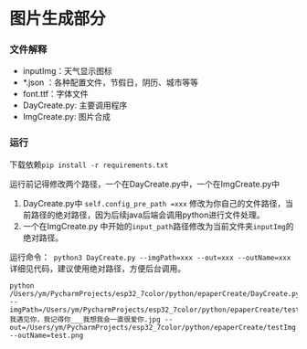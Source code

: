 # 图片生成部分

### 文件解释
* inputImg：天气显示图标
* *.json ：各种配置文件，节假日，阴历、城市等等
* font.ttf：字体文件
* DayCreate.py: 主要调用程序
* ImgCreate.py: 图片合成

### 运行

下载依赖`pip install -r requirements.txt` 

运行前记得修改两个路径，一个在DayCreate.py中，一个在ImgCreate.py中

1. DayCreate.py中 `self.config_pre_path =xxx` 修改为你自己的文件路径，当前路径的绝对路径，因为后续java后端会调用python进行文件处理。
2. 一个在ImgCreate.py 中开始的`input_path`路径修改为当前文件夹`inputImg`的绝对路径。

运行命令：` python3 DayCreate.py --imgPath=xxx --out=xxx --outName=xxx` 详细见代码，建议使用绝对路径，方便后台调用。
```shell
python /Users/ym/PycharmProjects/esp32_7color/python/epaperCreate/DayCreate.py --imgPath=/Users/ym/PycharmProjects/esp32_7color/python/epaperCreate/testImg/我遇见你，我记得你___我想我会一直很爱你.jpg --out=/Users/ym/PycharmProjects/esp32_7color/python/epaperCreate/testImg --outName=test.png
```